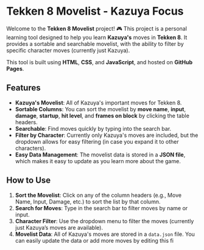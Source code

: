 # Tekken 8 Movelist - Kazuya Focus

Welcome to the **Tekken 8 Movelist** project! 🎮 This project is a personal learning tool designed to help you learn **Kazuya's** moves in **Tekken 8**. It provides a sortable and searchable movelist, with the ability to filter by specific character moves (currently just Kazuya). 

This tool is built using **HTML**, **CSS**, and **JavaScript**, and hosted on **GitHub Pages**.

## Features

- **Kazuya's Movelist**: All of Kazuya's important moves for Tekken 8.
- **Sortable Columns**: You can sort the movelist by **move name**, **input**, **damage**, **startup**, **hit level**, and **frames on block** by clicking the table headers.
- **Searchable**: Find moves quickly by typing into the search bar.
- **Filter by Character**: Currently only Kazuya's moves are included, but the dropdown allows for easy filtering (in case you expand it to other characters).
- **Easy Data Management**: The movelist data is stored in a **JSON file**, which makes it easy to update as you learn more about the game.

## How to Use

1. **Sort the Movelist**: Click on any of the column headers (e.g., Move Name, Input, Damage, etc.) to sort the list by that column.
2. **Search for Moves**: Type in the search bar to filter moves by name or input.
3. **Character Filter**: Use the dropdown menu to filter the moves (currently just Kazuya’s moves are available).
4. **Movelist Data**: All of Kazuya's moves are stored in a `data.json` file. You can easily update the data or add more moves by editing this fi
